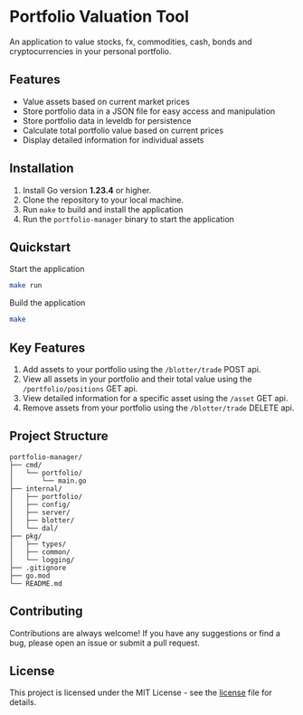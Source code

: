 # Portfolio Valuation Tool

An application to value stocks, fx, commodities, cash, bonds and cryptocurrencies in your personal portfolio.

## Features

- Value assets based on current market prices
- Store portfolio data in a JSON file for easy access and manipulation
- Store portfolio data in leveldb for persistence
- Calculate total portfolio value based on current prices
- Display detailed information for individual assets

## Installation

1. Install Go version <b>1.23.4</b> or higher.
2. Clone the repository to your local machine.
3. Run `make` to build and install the application
4. Run the `portfolio-manager` binary to start the application

## Quickstart

Start the application

```sh
make run
```

Build the application

```sh
make
```

## Key Features

1. Add assets to your portfolio using the `/blotter/trade` POST api.
2. View all assets in your portfolio and their total value using the `/portfolio/positions` GET api.
3. View detailed information for a specific asset using the `/asset` GET api.
4. Remove assets from your portfolio using the `/blotter/trade` DELETE api.

## Project Structure

```
portfolio-manager/
├── cmd/
│   └── portfolio/
│       └── main.go
├── internal/
│   ├── portfolio/
│   ├── config/
│   ├── server/
│   ├── blotter/
│   └── dal/
├── pkg/
│   ├── types/
│   ├── common/
│   └── logging/
├── .gitignore
├── go.mod
└── README.md
```

## Contributing

Contributions are always welcome! If you have any suggestions or find a bug, please open an issue or submit a pull request.

## License

This project is licensed under the MIT License - see the [license](./LICENSE) file for details.
